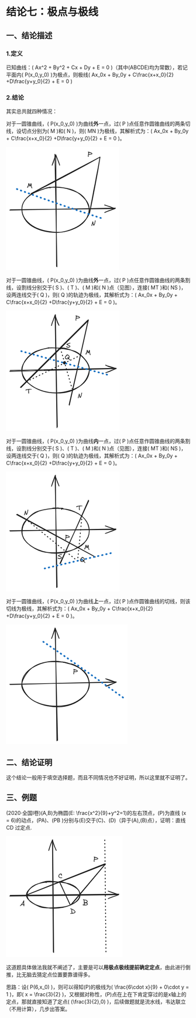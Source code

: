 # 结论七：极点与极线

## 一、结论描述

### 1.定义

已知曲线：\( Ax^2 + By^2 + Cx + Dy + E = 0 \)（其中\(ABCDE\)均为常数），若记平面内\( P(x_0,y_0) \)为极点，则极线\( Ax_0x + By_0y + C\frac{x+x_0}{2} +D\frac{y+y_0}{2} + E  = 0 \)

### 2.结论

其实总共就四种情况：

对于一圆锥曲线，\( P(x_0,y_0) \)为曲线**外**一点，过\( P \)点任意作圆锥曲线的两条切线，设切点分别为\( M \)和\( N \)，则\( MN \)为极线，其解析式为：\( Ax_0x + By_0y + C\frac{x+x_0}{2} +D\frac{y+y_0}{2} + E  = 0 \)。

![7_1](img/7_1.png)

对于一圆锥曲线，\( P(x_0,y_0) \)为曲线**外**一点，过\( P \)点任意作圆锥曲线的两条割线，设割线分别交于\( S \)、\( T \)、\( M \)和\( N \)点（见图），连接\( MT \)和\( NS \)，设两连线交于\( Q \)，则\( Q \)的轨迹为极线，其解析式为：\( Ax_0x + By_0y + C\frac{x+x_0}{2} +D\frac{y+y_0}{2} + E  = 0 \)。

![7_2](img/7_2.png)

对于一圆锥曲线，\( P(x_0,y_0) \)为曲线**内**一点，过\( P \)点任意作圆锥曲线的两条割线，设割线分别交于\( S \)、\( T \)、\( M \)和\( N \)点（见图），连接\( MT \)和\( NS \)，设两连线交于\( Q \)，则\( Q \)的轨迹为极线，其解析式为：\( Ax_0x + By_0y + C\frac{x+x_0}{2} +D\frac{y+y_0}{2} + E  = 0 \)。

![7_3](img/7_3.png)

对于一圆锥曲线，\( P(x_0,y_0) \)为曲线**上**一点，过\( P \)点作圆锥曲线的切线，则该切线为极线，其解析式为：\( Ax_0x + By_0y + C\frac{x+x_0}{2} +D\frac{y+y_0}{2} + E  = 0 \)。

![7_4](img/7_4.png)

## 二、结论证明

这个结论一般用于填空选择题，而且不同情况也不好证明，所以这里就不证明了。

## 三、例题

(2020·全国Ⅰ卷)\(A,B\)为椭圆\(E: \frac{x^2}{9}+y^2=1\)的左右顶点，\(P\)为直线 
\(x = 6\)的动点，\(PA\)、\(PB \)分别与\(E\)交于\(C\)、\(D\)（异于\(A\),\(B\)点），证明：直线 CD 过定点.

![7_5](img/7_5.png)

这道题具体做法我就不阐述了，主要是可以**用极点极线提前确定定点**，由此进行倒推，比无脑去猜定点位置要靠谱得多。

思路：设\( P(6,x_0) \)，则可以得知\(P\)的极线为\( \frac{6\cdot x}{9} + 0\cdot y = 1 \)，即\( x = \frac{3}{2} \)，又根据对称性，\(P\)点在上在下肯定穿过的是x轴上的定点，那就直接知道了定点\( (\frac{3}{2},0) \)，后续做题就是流水线，韦达联立（不用计算），几步出答案。
